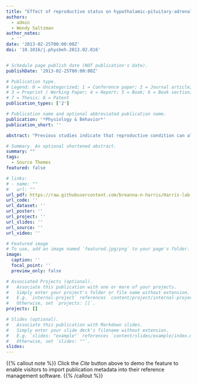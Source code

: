 ```yaml
---
title: "Effect of reproductive status on hypothalamic-pituitary-adrenal (HPA) activity and reactivity in male California mice (Peromyscus californicus)"
authors:
  - admin
  - Wendy Saltzman
author_notes:
  - ''
date: '2013-02-25T00:00:00Z'
doi: '10.1016/j.physbeh.2013.02.016'


# Schedule page publish date (NOT publication's date).
publishDate: '2013-02-25T00:00:00Z'

# Publication type.
# Legend: 0 = Uncategorized; 1 = Conference paper; 2 = Journal article;
# 3 = Preprint / Working Paper; 4 = Report; 5 = Book; 6 = Book section;
# 7 = Thesis; 8 = Patent
publication_types: ['2']

# Publication name and optional abbreviated publication name.
publication: '*Physiology & Behavior*'
publication_short: ''

abstract: "Previous studies indicate that reproductive condition can alter stress response and glucocorticoid release. Although the functional significance of hypothalamic-pituitary-adrenal (HPA) axis modulation by breeding condition is not fully understood, one possible explanation is the behavior hypothesis, which states that an animal's need to express parental behavior may be driving modulation of the HPA axis. This possibility is consistent with findings of blunted activity and reactivity of the HPA axis in lactating female mammals; however, effects of reproductive status on HPA function have not been well characterized in male mammals that express parental behavior. Therefore, we tested this hypothesis in the monogamous and biparental California mouse. Several aspects of HPA activity were compared in males from three reproductive conditions: virgin males (housed with another male), non-breeding males (housed with a tubally ligated female), and first-time fathers (housed with a female and their first litter of pups). In light of the behavior hypothesis we predicted that new fathers would differ from virgin and non-breeding males in several aspects of HPA function and corticosterone (CORT) output: decreased amplitude of the diurnal rhythm in CORT, a blunted CORT increase following predator-odor stress, increased sensitivity to glucocorticoid negative feedback, and/or a blunted CORT response to pharmacological stimulation. In addition, we predicted that first-time fathers would be more resistant to CORT-induced suppression of testosterone secretion, as testosterone is important for paternal behavior in this species. We found that virgin males, non-breeding males and first-time fathers did not display any CORT differences in diurnal rhythm, response to a predator-odor stressor, or response to pharmacological suppression or stimulation. Additionally, there were no differences in circulating testosterone concentrations. Adrenal mass was, however, significantly lower in new fathers than in virgin or non-breeding males. These results suggest that the behavior hypothesis does not explain HPA function across reproductive conditions in male California mice."

# Summary. An optional shortened abstract.
summary: ""
tags:
  - Source Themes
featured: false

# links:
# - name: ""
#   url: ""
url_pdf: https://raw.githubusercontent.com/breanna-n-harris/Harris-lab-website/d30d71caffd090e121d66f118b638f032fb59780/content/publication/Harris%26Saltzman_2013_PhysBehav_HPA_repro_male_pcals/Harris%26Saltzman_2013_PhysBehav_HPA_repro_male_pcals.pdf
url_code: ''
url_dataset: ''
url_poster: ''
url_project: ''
url_slides: ''
url_source: ''
url_video: ''

# Featured image
# To use, add an image named `featured.jpg/png` to your page's folder.
image:
  caption: ''
  focal_point: ''
  preview_only: false

# Associated Projects (optional).
#   Associate this publication with one or more of your projects.
#   Simply enter your project's folder or file name without extension.
#   E.g. `internal-project` references `content/project/internal-project/index.md`.
#   Otherwise, set `projects: []`.
projects: []

# Slides (optional).
#   Associate this publication with Markdown slides.
#   Simply enter your slide deck's filename without extension.
#   E.g. `slides: "example"` references `content/slides/example/index.md`.
#   Otherwise, set `slides: ""`.
slides:
---
```


{{% callout note %}}
Click the _Cite_ button above to demo the feature to enable visitors to import publication metadata into their reference management software.
{{% /callout %}}
